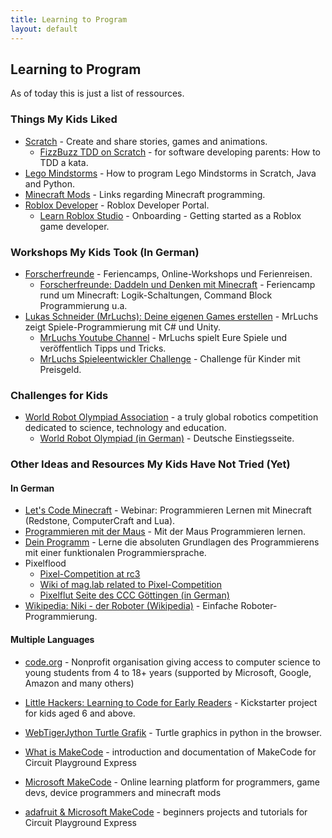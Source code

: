 ```yaml
---
title: Learning to Program
layout: default
---
```


## Learning to Program

As of today this is just a list of ressources.

### Things My Kids Liked

- [Scratch](https://scratch.mit.edu) - Create and share stories, games and animations.
  - [FizzBuzz TDD on Scratch](https://scratch.mit.edu/projects/725700870/editor/) - for software developing parents: How to TDD a kata.
- [Lego Mindstorms](/pages/tech-for-kids/lego.html) - How to program Lego Mindstorms in Scratch, Java and Python.
- [Minecraft Mods](/pages/computers-and-technology/minecraft.html) - Links regarding Minecraft programming.
- [Roblox Developer](https://developer.roblox.com/en-us/) - Roblox Developer Portal.
  - [Learn Roblox Studio](https://developer.roblox.com/en-us/onboarding) - Onboarding - Getting started as a Roblox game developer.

### Workshops My Kids Took (In German)

- [Forscherfreunde](https://forscherfreunde.de/unser-angebot/fuer-eltern/) - Feriencamps, Online-Workshops und Ferienreisen.
  - [Forscherfreunde: Daddeln und Denken mit Minecraft](https://forscherfreunde.de/daddeln-und-denken-mit-minecraft/) - Feriencamp rund um Minecraft: Logik-Schaltungen, Command Block Programmierung u.a.
- [Lukas Schneider (MrLuchs): Deine eigenen Games erstellen](https://www.mrluchs.de/) - MrLuchs zeigt Spiele-Programmierung mit C# und Unity.
  - [MrLuchs Youtube Channel](https://www.youtube.com/c/MrLuchs) - MrLuchs spielt Eure Spiele und veröffentlich Tipps und Tricks.
  - [MrLuchs Spieleentwickler Challenge](https://www.youtube.com/watch?v=QQq6M6DfGTM) - Challenge für Kinder mit Preisgeld.

### Challenges for Kids

- [World Robot Olympiad Association](https://wro-association.org/) - a truly global robotics competition dedicated to science, technology and education.
  - [World Robot Olympiad (in German)](https://www.worldrobotolympiad.de/) - Deutsche Einstiegsseite.

### Other Ideas and Resources My Kids Have Not Tried (Yet)

#### In German

- [Let's Code Minecraft](https://games.jff.de/lets-code-minecraft/) - Webinar: Programmieren Lernen mit Minecraft (Redstone, ComputerCraft and Lua).
- [Programmieren mit der Maus](https://programmieren.wdrmaus.de/welcome) - Mit der Maus Programmieren lernen.
- [Dein Programm](https://www.deinprogramm.de/) - Lerne die absoluten Grundlagen des Programmierens mit einer funktionalen Programmiersprache.
- Pixelflood
  - [Pixel-Competition at rc3](https://www.pixel-competition.de)
  - [Wiki of mag.lab related to Pixel-Competition](https://wiki.maglab.space/wiki/PixelCompetition)
  - [Pixelflut Seite des CCC Göttingen (in German)](https://cccgoe.de/wiki/Pixelflut)
- [Wikipedia: Niki - der Roboter (Wikipedia)](https://de.wikipedia.org/wiki/Niki_%E2%80%93_der_Roboter) - Einfache Roboter-Programmierung.

#### Multiple Languages

- [code.org](https://code.org/) - Nonprofit organisation giving access to computer science to young students from 4 to 18+ years (supported by Microsoft, Google, Amazon and many others)

- [Little Hackers: Learning to Code for Early Readers](https://www.kickstarter.com/projects/littlehackers/little-hackers-learning-to-code-for-early-readers?lang=de) - Kickstarter project for kids aged 6 and above.

- [WebTigerJython Turtle Grafik](https://webtigerjython.ethz.ch/?prog=https://www.tjgroup.ch/progs/tu/TuEx3.py) - Turtle graphics in python in the browser.

- [What is MakeCode](https://learn.adafruit.com/makecode/) - introduction and documentation of MakeCode for Circuit Playground Express
- [Microsoft MakeCode](https://www.microsoft.com/de-de/makecode?rtc=1) - Online learning platform for programmers, game devs, device programmers and minecraft mods

- [adafruit & Microsoft MakeCode](https://makecode.adafruit.com/) - beginners projects and tutorials for Circuit Playground Express
